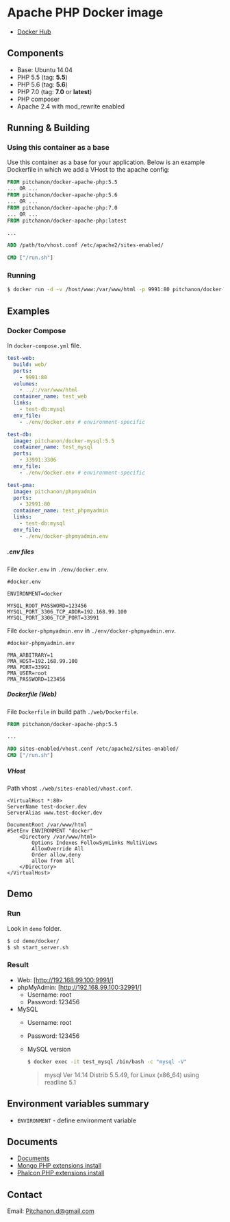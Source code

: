 # Apache PHP Docker image

* [Docker Hub]

## Components

* Base: Ubuntu 14.04
* PHP 5.5 (tag: **5.5**)
* PHP 5.6 (tag: **5.6**)
* PHP 7.0 (tag: **7.0** or **latest**)
* PHP composer
* Apache 2.4 with mod_rewrite enabled

## Running & Building
### Using this container as a base
Use this container as a base for your application. Below is an example Dockerfile in which we add a VHost to the apache config:

```dockerfile
FROM pitchanon/docker-apache-php:5.5
... OR ...
FROM pitchanon/docker-apache-php:5.6
... OR ...
FROM pitchanon/docker-apache-php:7.0
... OR ...
FROM pitchanon/docker-apache-php:latest

...

ADD /path/to/vhost.conf /etc/apache2/sites-enabled/

CMD ["/run.sh"]
```

### Running

```sh
$ docker run -d -v /host/www:/var/www/html -p 9991:80 pitchanon/docker-apache-php
```

## Examples

### Docker Compose

In `docker-compose.yml` file.

```yml
test-web:
  build: web/
  ports:
    - 9991:80
  volumes:
    - ../:/var/www/html
  container_name: test_web
  links:
    - test-db:mysql
  env_file:
    - ./env/docker.env # environment-specific

test-db:
  image: pitchanon/docker-mysql:5.5
  container_name: test_mysql
  ports:
    - 33991:3306
  env_file:
    - ./env/docker.env # environment-specific

test-pma:
  image: pitchanon/phpmyadmin
  ports:
    - 32991:80
  container_name: test_phpmyadmin
  links:
    - test-db:mysql
  env_file:
    - ./env/docker-phpmyadmin.env
```

##### .env files

File `docker.env` in `./env/docker.env`.

```
#docker.env

ENVIRONMENT=docker

MYSQL_ROOT_PASSWORD=123456
MYSQL_PORT_3306_TCP_ADDR=192.168.99.100
MYSQL_PORT_3306_TCP_PORT=33991
```

File `docker-phpmyadmin.env` in `./env/docker-phpmyadmin.env`.

```
#docker-phpmyadmin.env

PMA_ARBITRARY=1
PMA_HOST=192.168.99.100
PMA_PORT=33991
PMA_USER=root
PMA_PASSWORD=123456

```

##### Dockerfile (Web)

File `Dockerfile` in build path `./web/Dockerfile`.

```dockerfile
FROM pitchanon/docker-apache-php:5.5

...

ADD sites-enabled/vhost.conf /etc/apache2/sites-enabled/
CMD ["/run.sh"]
```

##### VHost

Path vhost `./web/sites-enabled/vhost.conf`.

```
<VirtualHost *:80>
ServerName test-docker.dev
ServerAlias www.test-docker.dev

DocumentRoot /var/www/html
#SetEnv ENVIRONMENT "docker"
    <Directory /var/www/html>
        Options Indexes FollowSymLinks MultiViews
        AllowOverride All
        Order allow,deny
        allow from all
    </Directory>
</VirtualHost>
```

## Demo

### Run

Look in `demo` folder.

```sh
$ cd demo/docker/
$ sh start_server.sh
```

### Result

* Web: [http://192.168.99.100:9991/]
* phpMyAdmin: [http://192.168.99.100:32991/]
    - Username: root
    - Password: 123456
* MySQL
    - Username: root
    - Password: 123456
    - MySQL version

      ```sh
      $ docker exec -it test_mysql /bin/bash -c "mysql -V"
      ```

      > mysql  Ver 14.14 Distrib 5.5.49, for Linux (x86_64) using readline 5.1

## Environment variables summary

* ``ENVIRONMENT`` - define environment variable

## Documents

* [Documents]
* [Mongo PHP extensions install]
* [Phalcon PHP extensions install]

## Contact

Email: Pitchanon.d@gmail.com

[http://192.168.99.100:9991/]: http://192.168.99.100:9991/
[http://192.168.99.100:32991/]: http://192.168.99.100:32991/
[Docker Hub]: https://hub.docker.com/r/pitchanon/docker-apache-php/
[Documents]: https://github.com/Pitchanon/docker-apache-php/tree/master/docs
[Mongo PHP extensions install]: https://github.com/Pitchanon/docker-apache-php/blob/master/docs/Mongo-PHP-driver-install.md
[Phalcon PHP extensions install]: https://github.com/Pitchanon/docker-apache-php/blob/master/docs/phalcon-php-install.md
